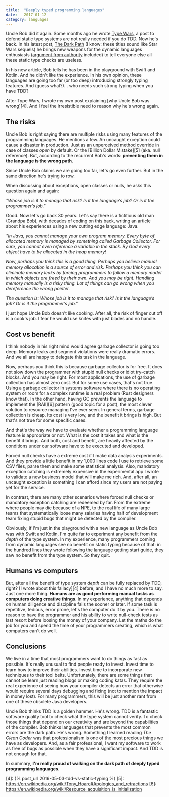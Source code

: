 ```yaml
---
title:  "Deeply typed programming languages"
date:   2017-01-12
category: languages
---
```

Uncle Bob did it again. Some months ago he wrote [Type Wars][1], a post to defend static type systems are not really needed if you do TDD. Now he's back. In his latest post, [The Dark Path][2] (I know: these titles sound like Star Wars sequels) he brings new weapons for the dynamic languages enthusiasts ([argument from authority][3] included) to tell everyone else all these static type checks are useless.

In his new article, Bob tells he has been in the playground with Swift and Kotlin. And he didn't like the experience. In his own opinion, these languages are going too far (or too deep) introducing strongly typing features. And (guess what?)... who needs such strong typing when you have TDD?

After Type Wars, I wrote my own post explaining [why Uncle Bob was wrong][4]. And I feel the irresistible need to reason why he's wrong again.


## The risks

Uncle Bob is right saying there are multiple risks using many features of the programming languages. He mentions a few. An uncaught exception could cause a disaster in production. Just as an unperceived method override in case of classes _open_ by default. Or the [Billion Dollar Mistake][5] (aka. null reference). But, according to the recurrent Bob's words: **preventing them in the language is the wrong path**.

Since Uncle Bob claims we are going too far, let's go even further. But in the same direction he's trying to row.

When discussing about exceptions, open classes or nulls, he asks this question again and again:

_"Whose job is it to manage that risk? Is it the language’s job? Or is it the programmer’s job."_

Good. Now let's go back 30 years. Let's say there is a fictitious old man (Grandpa Bob), with decades of coding on this back, writing an article about his experiences using a new cutting edge language: Java.

_"In Java, you cannot manage your own program memory. Every byte of allocated memory is managed by something called Garbage Collector. For sure, you cannot even reference a variable in the stack. By God every object have to be allocated in the heap memory!_

_Now, perhaps you think this is a good thing. Perhaps you believe manual memory allocation is a source of error and risk. Perhaps you think you can eliminate memory leaks by forcing programmers to follow a memory model in which objects are freed by their own. And you may be right. Handling memory manually is a risky thing. Lot of things can go wrong when you dereference the wrong pointer._

_The question is: Whose job is it to manage that risk? Is it the language’s job? Or is it the programmer’s job."_

I just hope Uncle Bob doesn't like cooking. After all, the risk of finger cut off is a cook's job. I fear he would use knifes with just blades and no handle.

## Cost vs benefit

I think nobody in his right mind would agree garbage collector is going too deep. Memory leaks and segment violations were really dramatic errors. And we all are happy to delegate this task in the language.

Now, perhaps you think this is because garbage collector is for free. It does not slow down the programmer with stupid null checks or idiot try-catch blocks. And you may be right. For most applications, the use of garbage collection has almost zero cost. But for some use cases, that's not true. Using a garbage collector in systems software where there is no operating system or room for a complex runtime is a real problem (Rust designers know that). In the other hand, having GC prevents the language to implement the [RAII][6] pattern (good topic for a post), the most clever solution to resource managing I've ever seen. In general terms, garbage collection is cheap. Its cost is very low, and the benefit it brings is high. But that's not true for some specific cases.

And that's the way we have to evaluate whether a programming language feature is appropriate or not. What is the cost it takes and what is the benefit it brings. And both, cost and benefit, are heavily affected by the conditions under our software have to be executed and developed.

Forced null checks have a extreme cost if I make data analysis experiments. And they provide a little benefit in my 1,000 lines code I use to retrieve some CSV files, parse them and make some statistical analysis. Also, mandatory exception catching is extremely expensive in the experimental app I wrote to validate a new business model that will make me rich. And, after all, an uncaught exception is something I can afford since my users are not paying yet for the service.

In contrast, there are many other scenarios where forced null checks or mandatory exception catching are redeemed by far. From the extreme where people may die because of a NPE, to the real life of many large teams that systematically loose many salaries having half of development team fixing stupid bugs that might be detected by the compiler.

Obviously, if I'm just in the playground with a new language as Uncle Bob was with Swift and Kotlin, I'm quite far to experiment any benefit from the _depth_ of the type system. In my experience, many programmers coming from dynamic languages see no benefit on static typing because of that: in the hundred lines they wrote following the language getting start guide, they saw no benefit from the type system. So they quit.

## Humans vs computers

But, after all the benefit of type system _depth_ can be fully replaced by TDD, right? [I wrote about this fallacy][4] before, and I have no much more to say. Just one more thing. **Humans are as good performing manual tasks as computers doing creative things**. In my experience, anything that depends on human diligence and discipline fails the sooner or later. If some task is repetitive, tedious, error prone, let's the computer do it by you. There is no reason to have the programmer and his ability to write null-check tests as last resort before loosing the money of your company. Let the maths do the job for you and spend the time of your programmers creating, which is what computers can't do well.

## Conclusions

We live in a time that most programmers want to do things as fast as possible. It's really unusual to find people ready to invest. Invest time to learn how to improve their abilities. Invest time to incorporate new techniques to their tool belts. Unfortunately, there are some things that cannot be learn just reading blogs or making coding katas. They require the real experience of seeing how your compiler detects an error that otherwise would require several days debugging and fixing (not to mention the impact in money lost). For many programmers, this will be just another rant from one of these obsolete Java developers.

Uncle Bob thinks TDD is a golden hammer. He's wrong. TDD is a fantastic software quality tool to check what the type system cannot verify. To check those things that depend on our creativity and are beyond the capabilities of the compiler. Bob thinks languages that prevents the most common errors are the dark path. He's wrong. Something I learned reading _The Clean Coder_ was that professionalism is one of the most precious things we have as developers. And, as a fair professional, I want my software to work as free of bugs as possible when they have a significant impact. And TDD is not enough for that.

In summary, **I'm really proud of walking on the dark path of deeply typed programming languages.**

[1]: http://blog.cleancoder.com/uncle-bob/2016/05/01/TypeWars.html
[2]: http://blog.cleancoder.com/uncle-bob/2017/01/11/TheDarkPath.html
[3]: https://en.wikipedia.org/wiki/Argument_from_authority
[4]: {% post_url 2016-05-03-tdd-vs-static-typing %}
[5]: https://en.wikipedia.org/wiki/Tony_Hoare#Apologies_and_retractions
[6]: https://en.wikipedia.org/wiki/Resource_acquisition_is_initialization
